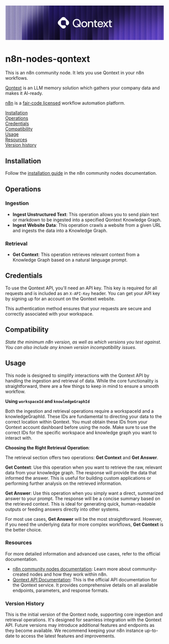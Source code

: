 ![image](banner.png)

# n8n-nodes-qontext

This is an n8n community node. It lets you use Qontext in your n8n workflows.

[Qontext](https://www.qontext.ai/) is an LLM memory solution which gathers your company data and makes it AI-ready.

[n8n](https://n8n.io/) is a [fair-code licensed](https://docs.n8n.io/reference/license/) workflow automation platform.

[Installation](#installation)  
[Operations](#operations)  
[Credentials](#credentials)  <!-- delete if no auth needed -->  
[Compatibility](#compatibility)  
[Usage](#usage)  <!-- delete if not using this section -->  
[Resources](#resources)  
[Version history](#version-history)  <!-- delete if not using this section -->  

## Installation

Follow the [installation guide](https://docs.n8n.io/integrations/community-nodes/installation/) in the n8n community nodes documentation.

## Operations

### Ingestion
- **Ingest Unstructured Text**: This operation allows you to send plain text or markdown to be ingested into a specified Qontext Knowledge Graph.
- **Ingest Website Data**: This operation crawls a website from a given URL and ingests the data into a Knowledge Graph.

### Retrieval
- **Get Context**: This operation retrieves relevant context from a Knowledge Graph based on a natural language prompt.

## Credentials
To use the Qontext API, you'll need an API key. This key is required for all requests and is included as an `X-API-Key` header. You can get your API key by signing up for an account on the Qontext website.

This authentication method ensures that your requests are secure and correctly associated with your workspace.

## Compatibility

_State the minimum n8n version, as well as which versions you test against. You can also include any known version incompatibility issues._

## Usage
This node is designed to simplify interactions with the Qontext API by handling the ingestion and retrieval of data. While the core functionality is straightforward, there are a few things to keep in mind to ensure a smooth workflow.

**Using `workspaceId` and `knowledgeGraphId`**

Both the ingestion and retrieval operations require a workspaceId and a knowledgeGraphId. These IDs are fundamental to directing your data to the correct location within Qontext. You must obtain these IDs from your Qontext account dashboard before using the node. Make sure to use the correct IDs for the specific workspace and knowledge graph you want to interact with.

**Choosing the Right Retrieval Operation**:

The retrieval section offers two operations: **Get Context** and **Get Answer**.

**Get Context**: Use this operation when you want to retrieve the raw, relevant data from your knowledge graph. The response will provide the data that informed the answer. This is useful for building custom applications or performing further analysis on the retrieved information.

**Get Answer**: Use this operation when you simply want a direct, summarized answer to your prompt. The response will be a concise summary based on the retrieved context. This is ideal for generating quick, human-readable outputs or feeding answers directly into other systems.

For most use cases, **Get Answer** will be the most straightforward. However, if you need the underlying data for more complex workflows, **Get Context** is the better choice.

### Resources
For more detailed information and advanced use cases, refer to the official documentation.

* [n8n community nodes documentation](https://docs.n8n.io/integrations/#community-nodes): Learn more about community-created nodes and how they work within n8n.
* [Qontext API Documentation](https://docs.qontext.ai/): This is the official API documentation for the Qontext service. It provides comprehensive details on all available endpoints, parameters, and response formats.

### Version History
This is the initial version of the Qontext node, supporting core ingestion and retrieval operations. It's designed for seamless integration with the Qontext API. Future versions may introduce additional features and endpoints as they become available. We recommend keeping your n8n instance up-to-date to access the latest features and improvements.


